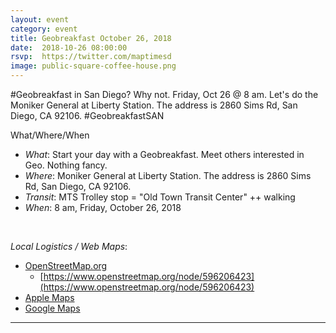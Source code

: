 ```yaml
---
layout: event
category: event
title: Geobreakfast October 26, 2018
date:  2018-10-26 08:00:00
rsvp:  https://twitter.com/maptimesd
image: public-square-coffee-house.png
---
```


#Geobreakfast in San Diego?  Why not.  Friday, Oct 26 @ 8 am. Let's do the Moniker General at Liberty Station.  The address is 2860 Sims Rd, San Diego, CA 92106.  #GeobreakfastSAN

What/Where/When
* *What*: Start your day with a Geobreakfast.  Meet others interested in Geo.  Nothing fancy.
* *Where*: Moniker General at Liberty Station.  The address is 2860 Sims Rd, San Diego, CA 92106.
* *Transit*:  MTS Trolley stop = "Old Town Transit Center" ++ walking
* *When*: 8 am, Friday, October 26, 2018
<br>

*Local Logistics / Web Maps*:
 * [OpenStreetMap.org](https://www.openstreetmap.org/way/616188019)
   * [https://www.openstreetmap.org/node/596206423](https://www.openstreetmap.org/node/596206423)
 * [Apple Maps](https://maps.apple.com/?address=2860%20Sims%20Rd,%20San%20Diego,%20CA%20%2092106,%20United%20States&auid=14290169110586376577&ll=32.740924,-117.211236&lsp=9902&q=Moniker%20General&t=r)
 * [Google Maps](https://www.google.com/maps/place/Moniker+General/@32.7407983,-117.2113758,21z/data=!4m13!1m7!3m6!1s0x80deab030d298a09:0x1c4d3b89b765793a!2s2860+Sims+Rd,+San+Diego,+CA+92106!3b1!8m2!3d32.7409306!4d-117.2112286!3m4!1s0x80deab030cd844e9:0xa373e6550d2e523d!8m2!3d32.7409621!4d-117.2112136)

 ---
